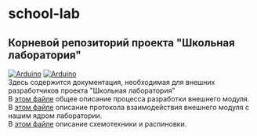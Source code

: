 # school-lab
## Корневой репозиторий проекта "Школьная лаборатория"
[![Arduino](https://img.shields.io/static/v1?style=for-the-badge&label=Espressif&message=ESP32-WROVER-E&logo=Espressif&color=red&labelColor=grey)](https://espressif.com/)
[![Arduino](https://img.shields.io/static/v1?style=for-the-badge&label=Micropython&message=1.19.1&logo=Micropython&color=red&labelColor=grey)](https://micropython.org/)  
Здесь содержится документация, необходимая для внешних разработчиков проекта "Школьная лаборатория"  
В [этом файле](/development-guide.md) общее описание процесса разработки внешнего модуля.  
В [этом файле](/protocol-description.md) описание протокола взаимодействия внешнего модуля с нашим ядром лаборатории.  
В [этом файле](/circuit-design-requirements.md) описание схемотехники и распиновки.
